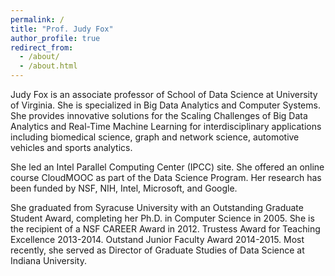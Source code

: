 ```yaml
---
permalink: /
title: "Prof. Judy Fox"
author_profile: true
redirect_from: 
  - /about/
  - /about.html
---
```


Judy Fox is an associate professor of School of Data Science at University of Virginia. She is specialized in Big Data Analytics and Computer Systems. She provides innovative solutions for the Scaling Challenges of Big Data Analytics and Real-Time Machine Learning for interdisciplinary applications including biomedical science, graph and network science, automotive vehicles and sports analytics.

She led an Intel Parallel Computing Center (IPCC) site. She offered an online course CloudMOOC as part of the Data Science Program. Her research has been funded by NSF, NIH, Intel, Microsoft, and Google. 

She graduated from Syracuse University with an Outstanding Graduate Student Award, completing her Ph.D. in Computer Science in 2005. She is the recipient of a NSF CAREER Award in 2012. Trustess Award for Teaching Excellence 2013-2014. Outstand Junior Faculty Award 2014-2015. Most recently, she served as Director of Graduate Studies of Data Science at Indiana University.